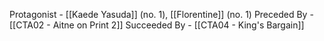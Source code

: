 Protagonist - [[Kaede Yasuda]] (no. 1), [[Florentine]] (no. 1)
Preceded By - [[CTA02 - Aitne on Print 2]]
Succeeded By - [[CTA04 - King's Bargain]]